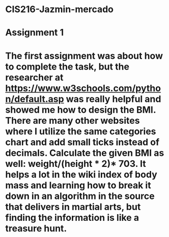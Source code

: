 # CIS216-Jazmin-mercado

# Assignment 1
# The first assignment was about how to complete the task, but the researcher at https://www.w3schools.com/python/default.asp was really helpful and showed me how to design the BMI. There are many other websites where I utilize the same categories chart and add small ticks instead of decimals. Calculate the given BMI as well: weight/(height * 2)* 703. It helps a lot in the wiki index of body mass and learning how to break it down in an algorithm in the source that delivers in martial arts, but finding the information is like a treasure hunt. 
